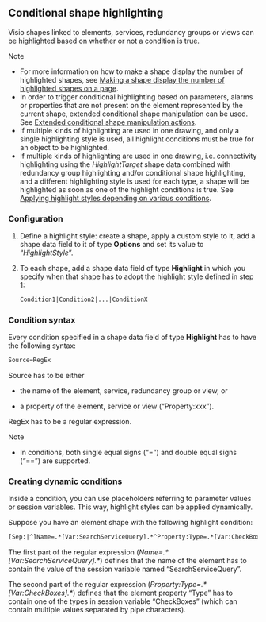 ## Conditional shape highlighting

Visio shapes linked to elements, services, redundancy groups or views can be highlighted based on whether or not a condition is true.

> [!NOTE]
> -  For more information on how to make a shape display the number of highlighted shapes, see [Making a shape display the number of highlighted shapes on a page](Making_a_shape_display_the_number_of_highlighted_shapes_on_a_page.md).
> -  In order to trigger conditional highlighting based on parameters, alarms or properties that are not present on the element represented by the current shape, extended conditional shape manipulation can be used. See [Extended conditional shape manipulation actions](Extended_conditional_shape_manipulation_actions.md).
> -  If multiple kinds of highlighting are used in one drawing, and only a single highlighting style is used, all highlight conditions must be true for an object to be highlighted. 
> -  If multiple kinds of highlighting are used in one drawing, i.e. connectivity highlighting using the *HighlightTarget* shape data combined with redundancy group highlighting and/or conditional shape highlighting, and a different highlighting style is used for each type, a shape will be highlighted as soon as one of the highlight conditions is true. See [Applying highlight styles depending on various conditions](Options_for_highlighting_DCF_connections.md#applying-highlight-styles-depending-on-various-conditions).

### Configuration

1. Define a highlight style: create a shape, apply a custom style to it, add a shape data field to it of type **Options** and set its value to “*HighlightStyle*”.

2. To each shape, add a shape data field of type **Highlight** in which you specify when that shape has to adopt the highlight style defined in step 1:

    ```txt
    Condition1|Condition2|...|ConditionX
    ```

### Condition syntax

Every condition specified in a shape data field of type **Highlight** has to have the following syntax:

```txt
Source=RegEx
```

Source has to be either

- the name of the element, service, redundancy group or view, or

- a property of the element, service or view (“Property:xxx”).

RegEx has to be a regular expression.

> [!NOTE]
> -  In conditions, both single equal signs (“=”) and double equal signs (“==”) are supported.

### Creating dynamic conditions

Inside a condition, you can use placeholders referring to parameter values or session variables. This way, highlight styles can be applied dynamically.

Suppose you have an element shape with the following highlight condition:

```txt
[Sep:|^]Name=.*[Var:SearchServiceQuery].*^Property:Type=.*[Var:CheckBoxes].*
```

The first part of the regular expression (*Name=.\*\[Var:SearchServiceQuery\].\**) defines that the name of the element has to contain the value of the session variable named “SearchServiceQuery”.

The second part of the regular expression (*Property:Type=.\*\[Var:CheckBoxes\].\**) defines that the element property “Type” has to contain one of the types in session variable “CheckBoxes” (which can contain multiple values separated by pipe characters).
